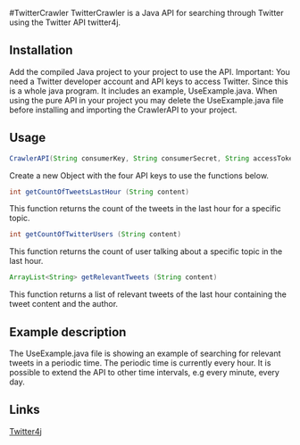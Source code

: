#TwitterCrawler
TwitterCrawler is a Java API for searching through Twitter using the Twitter API twitter4j.
## Installation
Add the compiled Java project to your project to use the API.
Important: You need a Twitter developer account and API keys to access Twitter.
Since this is a whole java program. It includes an example, UseExample.java.
When using the pure API in your project you may delete the UseExample.java file before installing and importing the CrawlerAPI to your project.
## Usage

```java
CrawlerAPI(String consumerKey, String consumerSecret, String accessToken, String accessTokenSecret)
```
Create a new Object with the four API keys to use the functions below.

```java
int getCountOfTweetsLastHour (String content)
```
This function returns the count of the tweets in the last hour for a specific topic.

```java
int getCountOfTwitterUsers (String content)
```
This function returns the count of user talking about a specific topic in the last hour.

```java
ArrayList<String> getRelevantTweets (String content)
```
This function returns a list of relevant tweets of the last hour containing the tweet content and the author.

## Example description
The UseExample.java file is showing an example of searching for relevant tweets in a periodic time. 
The periodic time is currently every hour. It is possible to extend the API to other time intervals, e.g every minute, every day. 

## Links
[Twitter4j](twitter4j.org)

